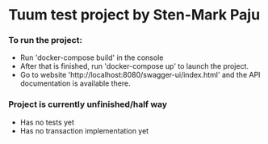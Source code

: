 # Tuum test project by Sten-Mark Paju

### To run the project:

- Run 'docker-compose build' in the console
- After that is finished, run 'docker-compose up' to launch the project.
- Go to website 'http://localhost:8080/swagger-ui/index.html' and the API documentation is available there.

### Project is currently unfinished/half way

- Has no tests yet
- Has no transaction implementation yet